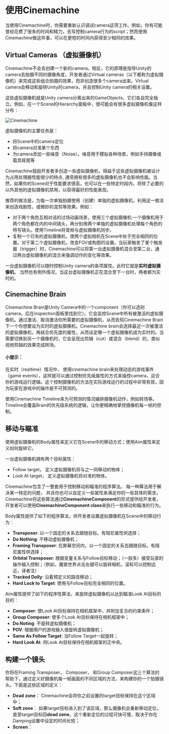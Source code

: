 # 使用Cinemachine

当使用Cinemachine时，你需要重新认识调试camera这项工作。例如，你有可能曾经花费了很多的时间和精力，去写控制camera行为的script；然而使用Cinemachine做这件事，可以在更短的时间内获得至少相同的效果。

## Virtual Cameras （虚拟摄像机）

Cinemachine不会去创建一个新的camera。相反，它的原理是指导Unity的camera去拍摄不同的摄像角度，开发者通过Virtual cameras（以下都称为虚拟摄像机）来完成这些组合拍摄的效果，而非创造很多个camera出来。Virtual camera会移动和旋转Unity的camera，并且控制Unity camera的相关设置。

这些虚拟摄像机就是Unity camera分离出来的GameObjects，它们各自完全独立。例如，在一个Scene的Hierarchy面板中，很可能会有很多虚拟摄像机像这样分布：

![Cinemachine](https://github.com/wcai49/cinemachine_doc_Chinese/blob/main/Figures/using_cinemachine_seperate.png)

虚拟摄像机的主要任务是：
  - 将Scene中的camera定位
  - 将camera对准某个东西
  - 为camera添加一些噪音（Noise）。噪音用于模拟各种场景，例如手持摄像或载具摇晃等

Cinemachine鼓励开发者多创造一些虚拟摄像机，得益于这些虚拟摄像机被设计为占用处理器性能很少的特点, 通常拥有很多的虚拟摄像机也不会影响性能。当然，如果你的Scene对于性能要求很高，也可以在一些特定时段内，将除了必要的以外其他的虚拟摄像机禁用，以获得最好的性能表现。

推荐的做法是，为每一次单独拍摄使用（创建）单独的虚拟摄像机，利用这一做法来创造戏剧性，或微妙的混剪等效果。例如：
  - 对于两个角色互相对话的过场动画场景，使用三个虚拟摄像机:一个摄像机用于两个角色都在内的中间镜头，再分别用两个单独的虚拟摄像机处理每个角色的特写镜头。使用Timeline将音频与虚拟摄像机同步。
  - 复制一个已有的虚拟摄像机，使两个虚拟相机在Scene中处于完全相同的位置。对于第二个虚拟摄像机，改变FOV或构图的设置。当玩家触发了某个触发器（trigger）时，Cinemachine可以将第一台虚拟摄像机混合至第二台，通过两台虚拟摄像机的混合来强调动作的变化等效果。

一台虚拟摄像机可以随时控制Unity camera的各项属性。此时它就是**实时虚拟摄像机**。 当然也有例外情况，当这台虚拟摄像机正在混合至下一台时，两者都为实时的。

## Cinemachine Brain

Cinemachine Brain是Unity Camera中的一个component（你可以选则camera，后在inspection面板里找到它）。它会监控Scene中所有被激活的虚拟摄像机。通过激活、取消激活你所需要的虚拟摄像机，从而告知Cinemachine Brain下一个你想要设为实时的虚拟摄像机。Cinemachine brain会选择最近一次被激活的虚拟摄像机，再结合优先度的属性，从而设定哪一个虚拟摄像机成为实时的。当需要切换到另一个摄像机时，它会呈现出剪辑（cut）或混合（blend）的，类似视频剪辑的效果完成转场。

#### 小提示：
在实时（realtime）情况中， 使用cinemachine brain来处理动态的游戏事件（game events），这样就可以通过控制优先级属性的方式来操控camera，迎合你的游戏运行逻辑。这个控制摄像机的方法在实际游戏运行的过程中非常有效，因为玩家在游戏中的操作是不可预测的。

使用Cinemachine Timeline来为可预测的情况编排摄像机动作，例如转场等。Timeline会覆盖Brain的优先级系统的逻辑，让你更精确地掌控摄像机每一帧的控制。

## 移动与瞄准

使用虚拟摄像机的Body属性来定义它在Scene中的移动方式；使用Aim属性来定义如何旋转它。

一台虚拟摄像机拥有两个目标属性：
  - Follow target， 定义虚拟摄像机将与之一同移动的物体；
  - Look At target， 定义虚拟摄像机将对准的物体。

Cinemachine包含了一整套用于控制移动和瞄准的程序算法。 每一种算法用于解决某一特定的问题， 并且你也可以自定义一些属性来满足你的一些具体的需求。Cinemachine将这些算法通过**CinemachineComponent**的形式提供给开发者， 开发者可以使用**CinemachineComponent class**来执行一些移动和瞄准的行为。

Body属性提供了如下的程序算法，供开发者设置虚拟摄像机在Scene中的移动行为：
  - **Transposer**: 以一个固定的关系去跟随目标。有阻尼属性供选择；
  - **Do Nothing**: 不移动虚拟摄像机；
  - **Framing Transposer**: 在屏幕空间内，以一个固定的关系去跟随目标。有阻尼属性供选择；
  - **Orbital Transposer**: 根据变量关系与Follow目标移动；（一般多）接受玩家的操作输入控制；（例如，魔兽世界点击左键可以旋转相机，滚轮可以控制远近，译者注）
  - **Tracked Dolly**: 沿着预定义的路径移动；
  - **Hard Lock to Target**: 使用与Follow目标完全相同的位置。

Aim属性提供了如下的程序性算法，来旋转虚拟摄像机以达到瞄准Look At目标的目的：

  - **Composer**: 使Look At目标保持在相机框架中，并附加复合的约束条件；
  - **Group Composer**: 使多个Look At目标保持在相机框架中；
  - **Do Noting**: 不旋转虚拟摄像机；
  - **POV**: 根据用户的游戏输入值旋转虚拟摄像机；
  - **Same As Follow Target**: 当Follow Target一起旋转；
  - **Hard Look At**: 将Look At目标保持在相机框架的正中央。

## 构建一个镜头

你将在Framing Transposer， Composer， 和Group Composer这三个算法的帮助下，通过定义好摄像机每一帧画面的不同区域的方法，来构建你的一个拍摄镜头。下面是这些区域的定义：

  - **Dead zone**： Cinemachine会将你之前设置的target目标保持在这个区域中；
  - **Soft zone**： 如果target目标进入到了该区域，那么摄像机会重新移动定位，直至target目标回**dead zone**。这个重新定位的过程可快可慢，取决于你在Damping设置中设定的时间长短；
  - **Screen**： 

